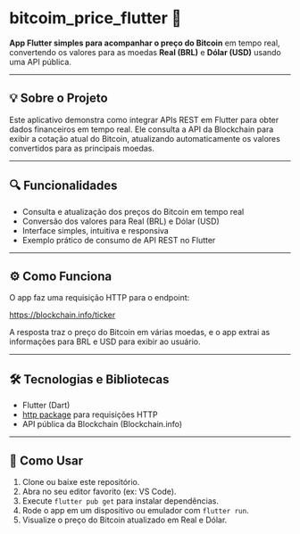 # bitcoim_price_flutter 🚀

**App Flutter simples para acompanhar o preço do Bitcoin** em tempo real, convertendo os valores para as moedas **Real (BRL)** e **Dólar (USD)** usando uma API pública.

---

## 💡 Sobre o Projeto

Este aplicativo demonstra como integrar APIs REST em Flutter para obter dados financeiros em tempo real. Ele consulta a API da Blockchain para exibir a cotação atual do Bitcoin, atualizando automaticamente os valores convertidos para as principais moedas.

---

## 🔍 Funcionalidades

- Consulta e atualização dos preços do Bitcoin em tempo real  
- Conversão dos valores para Real (BRL) e Dólar (USD)  
- Interface simples, intuitiva e responsiva  
- Exemplo prático de consumo de API REST no Flutter  

---

## ⚙️ Como Funciona

O app faz uma requisição HTTP para o endpoint:

https://blockchain.info/ticker




A resposta traz o preço do Bitcoin em várias moedas, e o app extrai as informações para BRL e USD para exibir ao usuário.

---

## 🛠 Tecnologias e Bibliotecas

- Flutter (Dart)  
- [http package](https://pub.dev/packages/http) para requisições HTTP  
- API pública da Blockchain (Blockchain.info)  

---

## 📲 Como Usar

1. Clone ou baixe este repositório.  
2. Abra no seu editor favorito (ex: VS Code).  
3. Execute `flutter pub get` para instalar dependências.  
4. Rode o app em um dispositivo ou emulador com `flutter run`.  
5. Visualize o preço do Bitcoin atualizado em Real e Dólar.